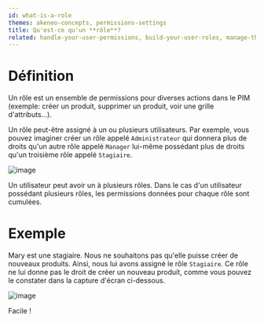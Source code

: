 ```yaml
---
id: what-is-a-role
themes: akeneo-concepts, permissions-settings
title: Qu'est-ce qu'un **rôle**?
related: handle-your-user-permissions, build-your-user-roles, manage-the-interface-and-actions-accesses, manage-the-web-api-permissions
---
```


# Définition
Un rôle est un ensemble de permissions pour diverses actions dans le PIM (exemple: créer un produit, supprimer un produit, voir une grille d'attributs...).

Un rôle peut-être assigné à un ou plusieurs utilisateurs. Par exemple, vous pouvez imaginer créer un rôle appelé `Administrateur` qui donnera plus de droits qu'un autre rôle appelé `Manager` lui-même possédant plus de droits qu'un troisième rôle appelé `Stagiaire`.

![image](/img/System_users_Profil_edit_grpandroles_fr.png)

Un utilisateur peut avoir un à plusieurs rôles. Dans le cas d'un utilisateur possédant plusieurs rôles, les permissions données pour chaque rôle sont cumulées.

# Exemple

Mary est une stagiaire. Nous ne souhaitons pas qu'elle puisse créer de nouveaux produits. Ainsi, nous lui avons assigné le rôle `Stagiaire`. Ce rôle ne lui donne pas le droit de créer un nouveau produit, comme vous pouvez le constater dans la capture d'écran ci-dessous. 

![image](/img/System_RolesUsersPermission_MaryIntern_fr.png)

Facile !
